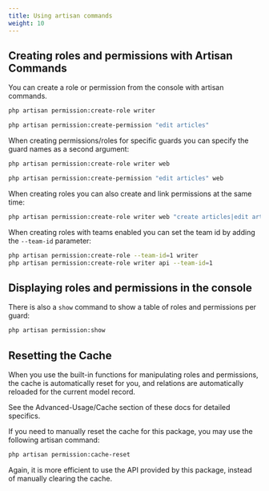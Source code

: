 ```yaml
---
title: Using artisan commands
weight: 10
---
```


## Creating roles and permissions with Artisan Commands

You can create a role or permission from the console with artisan commands.

```bash
php artisan permission:create-role writer
```

```bash
php artisan permission:create-permission "edit articles"
```

When creating permissions/roles for specific guards you can specify the guard names as a second argument:

```bash
php artisan permission:create-role writer web
```

```bash
php artisan permission:create-permission "edit articles" web
```

When creating roles you can also create and link permissions at the same time:

```bash
php artisan permission:create-role writer web "create articles|edit articles"
```

When creating roles with teams enabled you can set the team id by adding the `--team-id` parameter:

```bash
php artisan permission:create-role --team-id=1 writer
php artisan permission:create-role writer api --team-id=1
```

## Displaying roles and permissions in the console

There is also a `show` command to show a table of roles and permissions per guard:

```bash
php artisan permission:show
```

## Resetting the Cache

When you use the built-in functions for manipulating roles and permissions, the cache is automatically reset for you, and relations are automatically reloaded for the current model record.

See the Advanced-Usage/Cache section of these docs for detailed specifics.

If you need to manually reset the cache for this package, you may use the following artisan command:

```bash
php artisan permission:cache-reset
```

Again, it is more efficient to use the API provided by this package, instead of manually clearing the cache.
